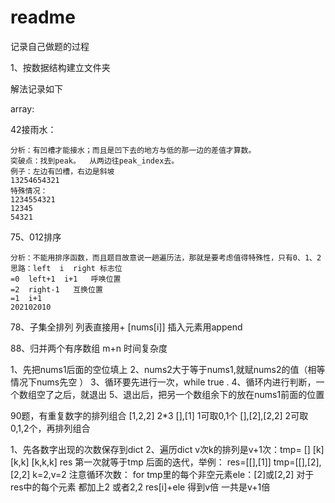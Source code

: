 # readme

记录自己做题的过程

1、按数据结构建立文件夹

解法记录如下



array:



42接雨水：

```
分析：有凹槽才能接水；而且是凹下去的地方与低的那一边的差值才算数。
突破点：找到peak。  从两边往peak_index去。
例子：左边有凹槽，右边是斜坡
13254654321
特殊情况：
1234554321
12345
54321

```

75、012排序

```
分析：不能用排序函数，而且题目故意说一趟遍历法，那就是要考虑值得特殊性，只有0、1、2
思路：left  i  right 标志位
=0  left+1  i+1   呼唤位置
=2  right-1   互换位置
=1  i+1
202102010
```

78、子集全排列
列表直接用+ [nums[i]]
插入元素用append

88、归并两个有序数组  m+n 时间复杂度

1、先把nums1后面的空位填上
2、nums2大于等于nums1,就赋nums2的值（相等情况下nums先空 ）
3、循环要先进行一次，while true  .
4、循环内进行判断，一个数组空了之后，就退出
5、退出后，把另一个数组余下的放在nums1前面的位置

90题，有重复数字的排列组合
        [1,2,2] 2*3
        [],[1]    1可取0,1个
        [],[2],[2,2]  2可取 0,1,2个，再排列组合

1、先各数字出现的次数保存到dict
2、遍历dict  v次k的排列是v+1次：tmp=  [] [k] [k,k] [k,k,k]
    res  第一次就等于tmp
    后面的迭代，举例：
        res=[[],[1]]
        tmp=[[],[2],[2,2] k=2,v=2
    注意循环次数：
    for tmp里的每个非空元素ele：[2]或[2,2]
        对于res中的每个元素
            都加上2 或者2,2   res[i]+ele
        得到v倍
    一共是v+1倍